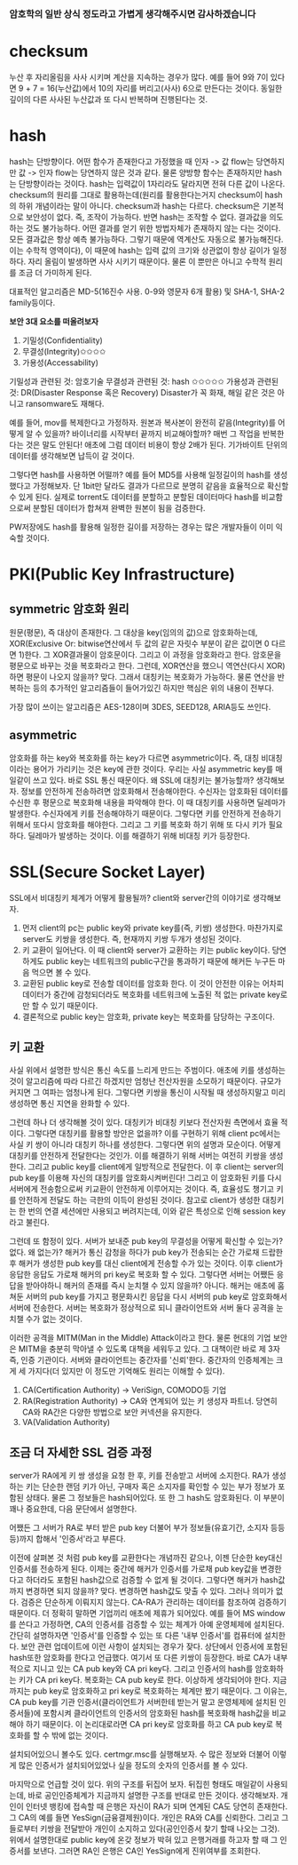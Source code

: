 ### 암호학의 일반 상식 정도라고 가볍게 생각해주시면 감사하겠습니다
# checksum
누산 후 자리올림을 사사 시키며 계산을 지속하는 경우가 많다. 예를 들어 9와 7이 있다면 9 + 7 = 16(누산값)에서 10의 자리를 버리고(사사) 6으로 만든다는 것이다. 동일한 깊이의 다른 사사된 누산값과 또 다시 반복하며 진행된다는 것.
# hash
hash는 단방향이다. 어떤 함수가 존재한다고 가정했을 때 인자 -> 값 flow는 당연하지만 값 -> 인자 flow는 당연하지 않은 것과 같다. 물론 양방향 함수는 존재하지만 hash는 단방향이라는 것이다. hash는 입력값이 1자리라도 달라지면 전혀 다른 값이 나온다.
checksum의 원리를 그대로 활용하는데(원리를 활용한다는거지 checksum이 hash의 하위 개념이라는 말이 아니다. checksum과 hash는 다르다. checksum은 기본적으로 보안성이 없다. 즉, 조작이 가능하다. 반면 hash는 조작할 수 없다. 결과값을 의도하는 것도 불가능하다. 어떤 결과를 얻기 위한 방법자체가 존재하지 않는 다는 것이다. 모든 결과값은 항상 예측 불가능하다. 그렇기 때문에 역계산도 자동으로 불가능해진다. 이는 수학적 영역이다), 이 때문에 hash는 입력 값의 크기와 상관없이 항상 길이가 일정하다. 자리 올림이 발생하면 사사 시키기 때문이다. 물론 이 뿐만은 아니고 수학적 원리를 조금 더 가미하게 된다.

대표적인 알고리즘은 MD-5(16진수 사용. 0-9와 영문자 6개 활용) 및 SHA-1, SHA-2 family등이다. 

**보안 3대 요소를 떠올려보자**
1. 기밀성(Confidentiality)
2. 무결성(Integrity)✩✩✩✩
3. 가용성(Accessability)

기밀성과 관련된 것: 암호기술
무결성과 관련된 것: hash ✩✩✩✩✩
가용성과 관련된 것: DR(Disaster Response 혹은 Recovery) Disaster가 꼭 화재, 해일 같은 것은 아니고 ransomware도 재해다.

예를 들어, mov를 복제한다고 가정하자. 원본과 복사본이 완전히 같음(Integrity)를 어떻게 알 수 있을까? 바이너리를 시작부터 끝까지 비교해야할까? 매번 그 작업을 반복한다는 것은 말도 안된다! 애초에 그럼 데이터 비용이 항상 2배가 된다. 기가바이트 단위의 데이터를 생각해보면 납득이 갈 것이다.

그렇다면 hash를 사용하면 어떨까? 예를 들어 MD5를 사용해 일정길이의 hash를 생성했다고 가정해보자. 단 1bit만 달라도 결과가 다르므로 분명히 같음을 효율적으로 확신할 수 있게 된다. 실제로 torrent도 데이터를 분할하고 분할된 데이터마다 hash를 비교함으로써 분할된 데이터가 합쳐져 완벽한 원본이 됨을 검증한다. 

PW저장에도 hash를 활용해 일정한 길이를 저장하는 경우는 많은 개발자들이 이미 익숙할 것이다.

# PKI(Public Key Infrastructure)
## symmetric 암호화 원리
원문(평문), 즉 대상이 존재한다. 그 대상을 key(임의의 값)으로 암호화하는데, XOR(Exclusive Or: bitwise연산에서 두 값의 같은 자릿수 부분이 같은 값이면 0 다르면 1)한다. 그 XOR결과물이 암호문이다. 그리고 이 과정을 암호화라고 한다. 암호문을 평문으로 바꾸는 것을 복호화라고 한다. 그런데, XOR연산을 했으니 역연산(다시 XOR)하면 평문이 나오지 않을까? 맞다. 그래서 대칭키는 복호화가 가능하다. 물론 연산을 반복하는 등의 추가적인 알고리즘들이 들어가있긴 하지만 핵심은 위의 내용이 전부다.

가장 많이 쓰이는 알고리즘은 AES-128이며 3DES, SEED128, ARIA등도 쓰인다.
## asymmetric
암호화를 하는 key와 복호화를 하는 key가 다르면 asymmetric이다. 즉, 대칭 비대칭이라는 용어가 가리키는 것은 key에 관한 것이다. 우리는 사실 asymmetric key를 매일같이 쓰고 있다. 바로 SSL 통신 때문이다. 왜 SSL에 대칭키는 불가능할까?
생각해보자. 정보를 안전하게 전송하려면 암호화해서 전송해야한다. 수신자는 암호화된 데이터를 수신한 후 평문으로 복호화해 내용을 파악해야 한다. 이 때 대칭키를 사용하면 딜레마가 발생한다. 수신자에게 키를 전송해야하기 때문이다. 그렇다면 키를 안전하게 전송하기 위해서 또다시 암호화를 해야한다. 그리고 그 키를 복호화 하기 위해 또 다시 키가 필요하다. 딜레마가 발생하는 것이다.
이를 해결하기 위해 비대칭 키가 등장한다.

# SSL(Secure Socket Layer)
SSL에서 비대칭키 체계가 어떻게 활용될까? client와 server간의 이야기로 생각해보자.

1. 먼저 client의 pc는 public key와 private key를(즉, 키쌍) 생성한다. 마찬가지로 server도 키쌍을 생성한다. 즉, 현재까지 키쌍 두개가 생성된 것이다.
2. 키 교환이 일어난다. 이 때 client와 server가 교환하는 키는 public key이다. 당연하게도 public key는 네트워크의 public구간을 통과하기 때문에 해커든 누구든 마음 먹으면 볼 수 있다.
3. 교환된 public key로 전송할 데이터를 암호화 한다. 이 것이 안전한 이유는 어차피 데이터가 중간에 감청되더라도 복호화를 네트워크에 노출된 적 없는 private key로만 할 수 있기 때문이다.
4. 결론적으로 public key는 암호화, private key는 복호화를 담당하는 구조이다.

## 키 교환
사실 위에서 설명한 방식은 통신 속도를 느리게 만드는 주범이다. 애초에 키를 생성하는 것이 알고리즘에 따라 다르긴 하겠지만 엄청난 전산자원을 소모하기 때문이다. 규모가 커지면 그 여파는 엄청나게 된다. 그렇다면 키쌍을 통신이 시작될 때 생성하지말고 미리 생성하면 통신 지연을 완화할 수 있다.

그런데 하나 더 생각해볼 것이 있다. 대칭키가 비대칭 키보다 전산자원 측면에서 효율 적이다. 그렇다면 대칭키를 활용할 방안은 없을까? 이를 구현하기 위해 client pc에서는 사실 키 쌍이 아니라 대칭키 하나를 생성한다. 그렇다면 위의 설명과 모순이다. 어떻게 대칭키를 안전하게 전달한다는 것인가. 이를 해결하기 위해 서버는 여전히 키쌍을 생성한다. 그리고 public key를 client에게 일방적으로 전달한다. 이 후 client는 server의 pub key를 이용해 자신의 대칭키를 암호화시켜버린다! 그리고 이 암호화된 키를 다시 서버에게 전송함으로써 키교환이 안전하게 이루어지는 것이다. 즉, 효율성도 챙기고 키를 안전하게 전달도 하는 극한의 이득이 완성된 것이다. 참고로 client가 생성한 대칭키는 한 번의 연결 세션에만 사용되고 버려지는데, 이와 같은 특성으로 인해 session key라고 불린다.

그런데 또 함정이 있다. 서버가 보내준 pub key의 무결성을 어떻게 확신할 수 있는가? 없다. 왜 없는가? 해커가 통신 감청을 하다가 pub key가 전송되는 순간 가로채 드랍한 후 해커가 생성한 pub key를 대신 client에게 전송할 수가 있는 것이다. 이후 client가 응답한 응답도 가로채 해커의 pri key로 복호화 할 수 있다. 그렇다면 서버는 어쨌든 응답을 받아야하니 해커의 존재를 즉시 눈치챌 수 있지 않을까? 아니다. 해커는 애초에 훔쳐둔 서버의 pub key를 가지고 평문화시킨 응답을 다시 서버의 pub key로 암호화해서 서버에 전송한다. 서버는 복호화가 정상적으로 되니 클라이언트와 서버 둘다 공격을 눈치챌 수가 없는 것이다. 

이러한 공격을 MITM(Man in the Middle) Attack이라고 한다. 물론 현대의 기업 보안은 MITM을 충분히 막아낼 수 있도록 대책을 세워두고 있다. 그 대책이란 바로 제 3자 즉, 인증 기관이다. 서버와 클라이언트는 중간자를 '신뢰'한다. 중간자의 인증체계는 크게 세 가지다(더 있지만 이 정도만 기억해도 원리는 이해할 수 있다). 
1. CA(Certification Authority) -> VeriSign, COMODO등 기업
2. RA(Registration Authority) -> CA와 연계되어 있는 키 생성자 파트너. 당연히 CA와 RA간은 다양한 방법으로 보안 커넥션을 유지한다.
3. VA(Validation Authority)
## 조금 더 자세한 SSL 검증 과정
server가 RA에게 키 쌍 생성을 요청 한 후, 키를 전송받고 서버에 소지한다. RA가 생성하는 키는 단순한 랜덤 키가 아닌, 구매자 혹은 소지자를 확인할 수 있는 부가 정보가 포함된 상태다. 물론 그 정보들은 hash되어있다. 또 한 그 hash도 암호화된다. 이 부분이 꽤나 중요한데, 다음 문단에서 설명한다. 

어쨌든 그 서버가 RA로 부터 받은 pub key 더불어 부가 정보들(유효기간, 소지자 등등등)까지 합해서 '인증서'라고 부른다.

이전에 살펴본 것 처럼 pub key를 교환한다는 개념까진 같으나, 이젠 단순한 key대신 인증서를 전송하게 된다.
이제는 중간에 해커가 인증서를 가로채 pub key값을 변경한다고 하더라도 포함된 hash값으로 검증할 수 없게 될 것이다. 그렇다면 해커가 hash값까지 변경하면 되지 않을까? 맞다. 변경하면 hash값도 맞출 수 있다. 그러나 의미가 없다. 검증은 단순하게 이뤄지지 않는다. CA-RA가 관리하는 데이터를 참조하여 검증하기 때문이다.
더 정확히 말하면 기업끼리 애초에 제휴가 되어있다. 예를 들어 MS window를 쓴다고 가정하면, CA의 인증서를 검증할 수 있는 체계가 아예 운영체제에 설치된다. 간단히 설명하자면 '인증서'를 인증할 수 있는 또 다른 '내부 인증서'를 컴퓨터에 설치한다. 보안 관련 업데이트에 이런 사항이 설치되는 경우가 잦다. 상단에서 인증서에 포함된 hash또한 암호화를 한다고 언급했다. 여기서 또 다른 키쌍이 등장한다. 바로 CA가 내부적으로 지니고 있는 CA pub key와 CA pri key다. 그리고 인증서의 hash를 암호화하는 키가 CA pri key다. 복호화는 CA pub key로 한다. 이상하게 생각되어야 한다. 지금까지는 pub key로 암호화하고 pri key로 복호화하는 체계만 봤기 때문이다. 그 이유는, CA pub key를 기관 인증서(클라이언트가 서버한테 받는거 말고 운영체제에 설치된 인증서들)에 포함시켜 클라이언트의 인증서의 암호화된 hash를 복호화해 hash값을 비교해야 하기 때문이다. 이 논리대로라면 CA pri key로 암호화를 하고 CA pub key로 복호화를 할 수 밖에 없는 것이다.

설치되어있으니 볼수도 있다. certmgr.msc를 실행해보자. 수 많은 정보와 더불어 이렇게 많은 인증서가 설치되어있었나 싶을 정도의 숫자의 인증서를 볼 수 있다. 

마지막으로 언급할 것이 있다. 위의 구조를 뒤집어 보자. 뒤집힌 형태도 매일같이 사용되는데, 바로 공인인증체계가 지금까지 설명한 구조를 반대로 만든 것이다. 생각해보자. 개인이 인터넷 뱅킹에 접속할 때 은행은 자신이 RA가 되며 연계된 CA도 당연히 존재한다. 그 CA의 예를 들면 YesSign(금융결제원)이다. 개인은 RA와 CA를 신뢰한다. 그리고 그들로부터 키쌍을 전달받아 개인이 소지하고 있다(공인인증서 찾기 할때 나오는 그것). 위에서 설명한대로 public key에 온갖 정보가 박혀 있고 은행거래를 하고자 할 때 그 인증서를 보낸다. 그러면 RA인 은행은 CA인 YesSign에게 진위여부를 조회한다. 



